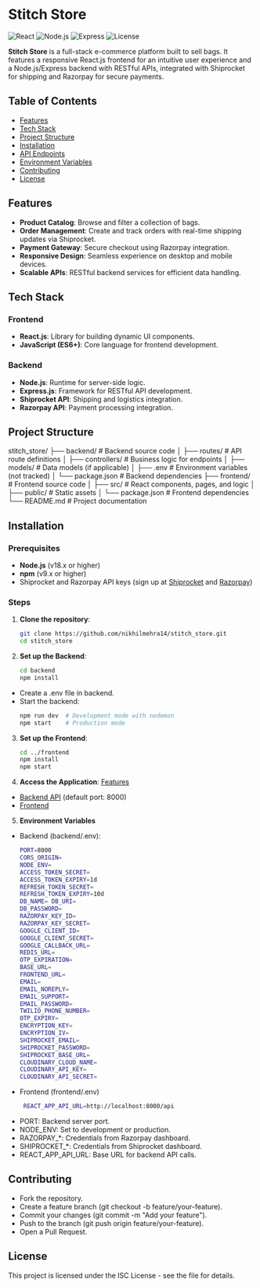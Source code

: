 # Stitch Store

![React](https://img.shields.io/badge/React-v18.x-blue) ![Node.js](https://img.shields.io/badge/Node.js-v18.x-green) ![Express](https://img.shields.io/badge/Express-v4.x-blue) ![License](https://img.shields.io/badge/License-MIT-yellow)

**Stitch Store** is a full-stack e-commerce platform built to sell bags. It features a responsive React.js frontend for an intuitive user experience and a Node.js/Express backend with RESTful APIs, integrated with Shiprocket for shipping and Razorpay for secure payments.

## Table of Contents
- [Features](#features)
- [Tech Stack](#tech-stack)
- [Project Structure](#project-structure)
- [Installation](#installation)
- [API Endpoints](#api-endpoints)
- [Environment Variables](#environment-variables)
- [Contributing](#contributing)
- [License](#license)

## Features
- **Product Catalog**: Browse and filter a collection of bags.
- **Order Management**: Create and track orders with real-time shipping updates via Shiprocket.
- **Payment Gateway**: Secure checkout using Razorpay integration.
- **Responsive Design**: Seamless experience on desktop and mobile devices.
- **Scalable APIs**: RESTful backend services for efficient data handling.

## Tech Stack
### Frontend
- **React.js**: Library for building dynamic UI components.
- **JavaScript (ES6+)**: Core language for frontend development.

### Backend
- **Node.js**: Runtime for server-side logic.
- **Express.js**: Framework for RESTful API development.
- **Shiprocket API**: Shipping and logistics integration.
- **Razorpay API**: Payment processing integration.

## Project Structure
stitch_store/
├── backend/             # Backend source code
│   ├── routes/          # API route definitions
│   ├── controllers/     # Business logic for endpoints
│   ├── models/          # Data models (if applicable)
│   ├── .env             # Environment variables (not tracked)
│   └── package.json     # Backend dependencies
├── frontend/            # Frontend source code
│   ├── src/             # React components, pages, and logic
│   ├── public/          # Static assets
│   └── package.json     # Frontend dependencies
└── README.md            # Project documentation


## Installation

### Prerequisites
- **Node.js** (v18.x or higher)
- **npm** (v9.x or higher)
- Shiprocket and Razorpay API keys (sign up at [Shiprocket](https://www.shiprocket.in/) and [Razorpay](https://razorpay.com/))

### Steps
1. **Clone the repository**:
   ```bash
   git clone https://github.com/nikhilmehra14/stitch_store.git
   cd stitch_store
2. **Set up the Backend**:
   ```bash
   cd backend
   npm install
- Create a .env file in backend.
- Start the backend:
  ```bash
  npm run dev  # Development mode with nodemon
  npm start    # Production mode
3. **Set up the Frontend**:
   ```bash
   cd ../frontend
   npm install
   npm start
4. **Access the Application**: [Features](#features)
- [Backend API](http://localhost:8000) (default port: 8000)
- [Frontend](http://localhost:5173)

5. **Environment Variables**
- Backend (backend/.env):
  ```bash
  PORT=8000
  CORS_ORIGIN=
  NODE_ENV=
  ACCESS_TOKEN_SECRET=
  ACCESS_TOKEN_EXPIRY=1d
  REFRESH_TOKEN_SECRET=
  REFRESH_TOKEN_EXPIRY=10d
  DB_NAME= DB_URI= 
  DB_PASSWORD= 
  RAZORPAY_KEY_ID= 
  RAZORPAY_KEY_SECRET= 
  GOOGLE_CLIENT_ID= 
  GOOGLE_CLIENT_SECRET= 
  GOOGLE_CALLBACK_URL=
  REDIS_URL=
  OTP_EXPIRATION= 
  BASE_URL=
  FRONTEND_URL=
  EMAIL=
  EMAIL_NOREPLY=
  EMAIL_SUPPORT=
  EMAIL_PASSWORD= 
  TWILIO_PHONE_NUMBER= 
  OTP_EXPIRY= 
  ENCRYPTION_KEY= 
  ENCRYPTION_IV= 
  SHIPROCKET_EMAIL= 
  SHIPROCKET_PASSWORD= 
  SHIPROCKET_BASE_URL=
  CLOUDINARY_CLOUD_NAME= 
  CLOUDINARY_API_KEY= 
  CLOUDINARY_API_SECRET=

- Frontend (frontend/.env)
  ```bash
   REACT_APP_API_URL=http://localhost:8000/api

- PORT: Backend server port.
- NODE_ENV: Set to development or production.
- RAZORPAY_*: Credentials from Razorpay dashboard.
- SHIPROCKET_*: Credentials from Shiprocket dashboard.
- REACT_APP_API_URL: Base URL for backend API calls.

## Contributing
- Fork the repository.
- Create a feature branch (git checkout -b feature/your-feature).
- Commit your changes (git commit -m "Add your feature").
- Push to the branch (git push origin feature/your-feature).
- Open a Pull Request.

## License
This project is licensed under the ISC License - see the  file for details.
